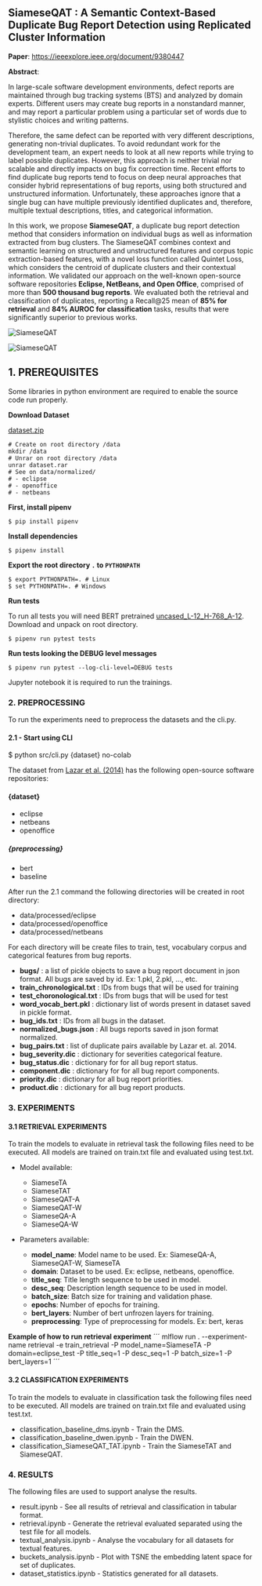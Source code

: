 ## SiameseQAT : A Semantic Context-Based Duplicate Bug Report Detection using Replicated Cluster Information

**Paper**: https://ieeexplore.ieee.org/document/9380447

**Abstract**:

In large-scale software development environments, defect reports are maintained through bug tracking systems (BTS) and analyzed by domain experts. Different users may create bug reports in a nonstandard manner, and may report a particular problem using a particular set of words due to stylistic choices
and writing patterns. 

Therefore, the same defect can be reported with very different descriptions, generating non-trivial duplicates. To avoid redundant work for the development team, an expert needs to look at all new reports while trying to label possible duplicates. However, this approach is neither trivial nor scalable and directly impacts on bug fix correction time. Recent efforts to find duplicate bug reports tend to focus on deep neural approaches that consider hybrid representations of bug reports, using both structured and unstructured information. Unfortunately, these approaches ignore that a single bug can have multiple previously identified
duplicates and, therefore, multiple textual descriptions, titles, and categorical information. 

In this work, we propose **SiameseQAT**, a duplicate bug report detection method that considers information on individual bugs as well as information extracted from bug clusters. The SiameseQAT combines context and semantic learning on structured and unstructured features and corpus topic extraction-based features, with a novel loss function called Quintet Loss, which considers the centroid of duplicate clusters and their contextual information. We validated our approach on the well-known open-source software repositories **Eclipse, NetBeans, and Open Office**, comprised of more than **500 thousand bug reports**. We evaluated both the
retrieval and classification of duplicates, reporting a Recall@25 mean of **85% for retrieval** and **84% AUROC for classification** tasks, results that were significantly superior to previous works.

![SiameseQAT](https://ieeexplore.ieee.org/mediastore_new/IEEE/content/media/6287639/9312710/9380447/rocha4-3066283-small.gif)

![SiameseQAT](https://ieeexplore.ieee.org/mediastore_new/IEEE/content/media/6287639/9312710/9380447/rocha5-3066283-small.gif)


## 1. PREREQUISITES

Some libraries in python environment are required to enable the source code run properly.

**Download Dataset**

[dataset.zip](https://drive.google.com/file/d/1reRGkmSItk0MJyiefbIjEAEfujAg7JDk/view?usp=sharing)

```
# Create on root directory /data
mkdir /data
# Unrar on root directory /data
unrar dataset.rar
# See on data/normalized/
# - eclipse
# - openoffice
# - netbeans
```

**First, install pipenv**

```
$ pip install pipenv
```

**Install dependencies**

```
$ pipenv install
```

**Export the root directory ```.``` to ```PYTHONPATH```**

```
$ export PYTHONPATH=. # Linux
$ set PYTHONPATH=. # Windows
```

**Run tests**

To run all tests you will need BERT pretrained [uncased_L-12_H-768_A-12](https://github.com/google-research/bert/blob/master/README.md). Download and unpack on root directory.

```
$ pipenv run pytest tests
```

**Run tests looking the DEBUG level messages**

```
$ pipenv run pytest --log-cli-level=DEBUG tests
```

Jupyter notebook it is required to run the trainings.


### 2. PREPROCESSING

To run the experiments need to preprocess the datasets and the cli.py.

#### 2.1 - Start using CLI

$ python src/cli.py {dataset} no-colab 

The dataset from [Lazar et al. (2014)](http://alazar.people.ysu.edu/msr14data/) has the following open-source software repositories:

#### {dataset}

- eclipse
- netbeans
- openoffice

##### {preprocessing}

- bert
- baseline

After run the 2.1 command the following directories will be created in root directory:

- data/processed/eclipse
- data/processed/openoffice
- data/processed/netbeans

For each directory will be create files to train, test, vocabulary corpus and categorical features from bug reports.

- **bugs/** : a list of pickle objects to save a bug report document in json format. All bugs are saved by id. Ex: 1.pkl, 2.pkl, ..., etc.
- **train_chronological.txt** : IDs from bugs that will be used for training
- **test_choronological.txt** : IDs from bugs that will be used for test
- **word_vocab_bert.pkl** : dictionary list of words present in dataset saved in pickle format.
- **bug_ids.txt** : IDs from all bugs in the dataset.
- **normalized_bugs.json** : All bugs reports saved in json format normalized.
- **bug_pairs.txt** : list of duplicate pairs available by Lazar et. al. 2014.
- **bug_severity.dic** : dictionary for severities categorical feature.
- **bug_status.dic** : dictionary for for all bug report status.
- **component.dic** : dictionary for for all bug report components.
- **priority.dic** : dictionary for all bug report priorities.
- **product.dic** : dictionary for all bug report products.


### 3. EXPERIMENTS

#### 3.1 RETRIEVAL EXPERIMENTS ##

To train the models to evaluate in retrieval task the following files need to be executed. All models are trained on train.txt file and evaluated using test.txt.

- Model available:
    - SiameseTA
    - SiameseTAT
    - SiameseQAT-A
    - SiameseQAT-W
    - SiameseQA-A
    - SiameseQA-W

- Parameters available:
    - **model_name**: Model name to be used. Ex: SiameseQA-A, SiameseQAT-W, SiameseTA
    - **domain**: Dataset to be used. Ex: eclipse, netbeans, openoffice.
    - **title_seq**: Title length sequence to be used in model.
    - **desc_seq**: Description length sequence to be used in model.
    - **batch_size**: Batch size for training and validation phase.
    - **epochs**: Number of epochs for training.
    - **bert_layers**: Number of bert unfrozen layers for training.
    - **preprocessing**: Type of preprocessing for models. Ex: bert, keras

**Example of how to run retrieval experiment**
´´´
mlflow run . --experiment-name retrieval -e train_retrieval -P model_name=SiameseTA -P domain=eclipse_test -P title_seq=1 -P desc_seq=1 -P batch_size=1 -P bert_layers=1
´´´

#### 3.2 CLASSIFICATION EXPERIMENTS

To train the models to evaluate in classification task the following files need to be executed. All models are trained
on train.txt file and evaluated using test.txt.

- classification_baseline_dms.ipynb - Train the DMS.
- classification_baseline_dwen.ipynb -  Train the DWEN.
- classification_SiameseQAT_TAT.ipynb - Train the SiameseTAT and SiameseQAT.

### 4. RESULTS

The following files are used to support analyse the results.

- result.ipynb - See all results of retrieval and classification in tabular format.
- retrieval.ipynb - Generate the retrieval evaluated separated using the test file for all models.
- textual_analysis.ipynb - Analyse the vocabulary for all datasets for textual features.
- buckets_analysis.ipynb - Plot with TSNE the embedding latent space for set of duplicates.
- dataset_statistics.ipynb - Statistics generated for all datasets.
